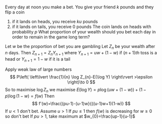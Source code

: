 Every day at noon you make a bet.
You give your friend $k$ pounds and they flip a coin
1. if it lands on heads, you receive $ku$ pounds
2. if it lands on tails, you receive $0$ pounds
The coin lands on heads with probability $p$
What proportion of your wealth should you bet each day in order to remain in the game long term?

Let $w$ be the proportion of bet you are gambling
Let $Z_{n}$ be your wealth after $n$ days.
Then
$Z_{n+1}=Z_{n}Y_{n+1}$
where
$Y_{n+1}=uw+(1-w)$ if $(n+1)th$ toss is a head or 
$Y_{n+1}=1-w$  if it is a tail

Apply weak law of large numbers
$$
P\left( \left\lvert  \frac{1}{n} \log Z_{n}-E(\log Y)  \right\rvert >\epsilon \right)\to 0
$$
So to maximise $\log Z_{n}$ we maximise 
$E(\log Y)=p\log(uw+(1-w))+(1-p)\log(1-w)=f(w)$
Then
$$
f'(w)=\frac{(pu-1)-(u-1)w}{((u-1)w+1)(1-w)}
$$
If $u<1$ don't bet. Assume $u>1$
If $pu\leq 1$ then $f(w)$ is decreasing for $w\geq 0$ so don't bet
If $pu>1$, take maximum at $w_{0}=\frac{up-1}{u-1}$
